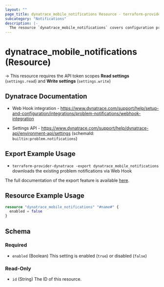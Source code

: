 ```yaml
---
layout: ""
page_title: dynatrace_mobile_notifications Resource - terraform-provider-dynatrace"
subcategory: "Notifications"
description: |-
  The resource `dynatrace_mobile_notifications` covers configuration problem notifications sent via Web Hook
---
```


# dynatrace_mobile_notifications (Resource)

-> This resource requires the API token scopes **Read settings** (`settings.read`) and **Write settings** (`settings.write`)

## Dynatrace Documentation

- Web Hook integration - https://www.dynatrace.com/support/help/setup-and-configuration/integrations/problem-notifications/webhook-integration

- Settings API - https://www.dynatrace.com/support/help/dynatrace-api/environment-api/settings (schemaId: `builtin:problem.notifications`)

## Export Example Usage

- `terraform-provider-dynatrace -export dynatrace_mobile_notifications` downloads the existing problem notifications via Web Hook

The full documentation of the export feature is available [here](https://dt-url.net/h203qmc).

## Resource Example Usage

```terraform
resource "dynatrace_mobile_notifications" "#name#" {
  enabled = false
}
```

<!-- schema generated by tfplugindocs -->
## Schema

### Required

- `enabled` (Boolean) This setting is enabled (`true`) or disabled (`false`)

### Read-Only

- `id` (String) The ID of this resource.
 
